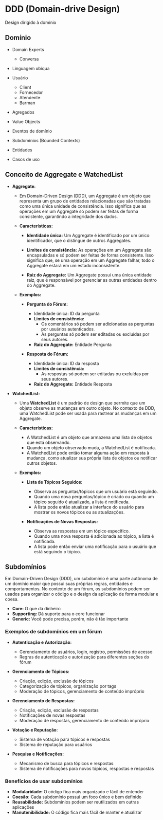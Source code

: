 # DDD (Domain-drive Design)

Design dirigido à domínio

## Domínio

- Domain Experts
  - Conversa
- Linguagem ubíqua

- Usuário
  - Client
  - Fornecedor
  - Atendente
  - Barman

- Agregados
- Value Objects
- Eventos de domínio
- Subdomínios (Bounded Contexts)
- Entidades
- Casos de uso

## Conceito de Aggregate e WatchedList

- **Aggregate:**

  - Em Domain-Driven Design (DDD), um Aggregate é um objeto que representa um grupo de entidades relacionadas que são tratadas como uma única unidade de consistência. Isso significa que as operações em um Aggregate só podem ser feitas de forma consistente, garantindo a integridade dos dados.

  - **Características:**

    - **Identidade única:** Um Aggregate é identificado por um único identificador, que o distingue de outros Aggregates.

    - **Limites de consistência:** As operações em um Aggregate são encapsuladas e só podem ser feitas de forma consistente. Isso significa que, se uma operação em um Aggregate falhar, todo o Aggregate estará em um estado inconsistente.

    - **Raiz do Aggregate:** Um Aggregate possui uma única entidade raiz, que é responsável por gerenciar as outras entidades dentro do Aggregate.
  
  - **Exemplos:**

    - **Pergunta do Fórum:**

      - Identidade única: ID da pergunta
      - **Limites de consistência:**
        - Os comentários só podem ser adicionadas as perguntas por usuários autenticados.
        - As perguntas só podem ser editadas ou excluídas por seus autores.
      - **Raiz do Aggregate:** Entidade Pergunta

    - **Resposta do Fórum:**

      - Identidade única: ID da resposta
      - **Limites de consistência:**
        - As respostas só podem ser editadas ou excluídas por seus autores.
      - **Raiz do Aggregate:** Entidade Resposta

- **WatchedList:**

  - Uma **WatchedList** é um padrão de design que permite que um objeto observe as mudanças em outro objeto. No contexto de DDD, uma WatchedList pode ser usada para rastrear as mudanças em um Aggregate.
  
  - **Características:**

    - A WatchedList é um objeto que armazena uma lista de objetos que está observando.
    - Quando um objeto observado muda, a WatchedList é notificada.
    - A WatchedList pode então tomar alguma ação em resposta à mudança, como atualizar sua própria lista de objetos ou notificar outros objetos.

  - **Exemplos:**

    - **Lista de Tópicos Seguidos:**

      - Observa as perguntas/tópicos que um usuário está seguindo.
      - Quando uma nova perguntas/tópico é criado ou quando um tópico seguido é atualizado, a lista é notificada.
      - A lista pode então atualizar a interface do usuário para mostrar os novos tópicos ou as atualizações.

    - **Notificações de Novas Respostas:**

      - Observa as respostas em um tópico específico.
      - Quando uma nova resposta é adicionada ao tópico, a lista é notificada.
      - A lista pode então enviar uma notificação para o usuário que está seguindo o tópico.

## Subdomínios

Em Domain-Driven Design (DDD), um subdomínio é uma parte autônoma de um domínio maior que possui suas próprias regras, entidades e comportamentos. No contexto de um fórum, os subdomínios podem ser usados para organizar o código e o design da aplicação de forma modular e coesa.

- **Core:** O que dá dinheiro
- **Supporting:** Dá suporte para o core funcionar
- **Generic:** Você pode precisa, porém, não é tão importante

### Exemplos de subdomínios em um fórum

- **Autenticação e Autorização:**
  - Gerenciamento de usuários, login, registro, permissões de acesso
  - Regras de autenticação e autorização para diferentes seções do fórum

- **Gerenciamento de Tópicos:**
  - Criação, edição, exclusão de tópicos
  - Categorização de tópicos, organização por tags
  - Moderação de tópicos, gerenciamento de conteúdo impróprio

- **Gerenciamento de Respostas:**
  - Criação, edição, exclusão de respostas
  - Notificações de novas respostas
  - Moderação de respostas, gerenciamento de conteúdo impróprio

- **Votação e Reputação:**
  - Sistema de votação para tópicos e respostas
  - Sistema de reputação para usuários

- **Pesquisa e Notificações:**
  - Mecanismo de busca para tópicos e respostas
  - Sistema de notificações para novos tópicos, respostas e respostas

### Benefícios de usar subdomínios

- **Modularidade:** O código fica mais organizado e fácil de entender
- **Coesão:** Cada subdomínio possui um foco único e bem definido
- **Reusabilidade:** Subdomínios podem ser reutilizados em outras aplicações
- **Manutenibilidade:** O código fica mais fácil de manter e atualizar

<!-- TODO: add event question comment & add event answer comment -->